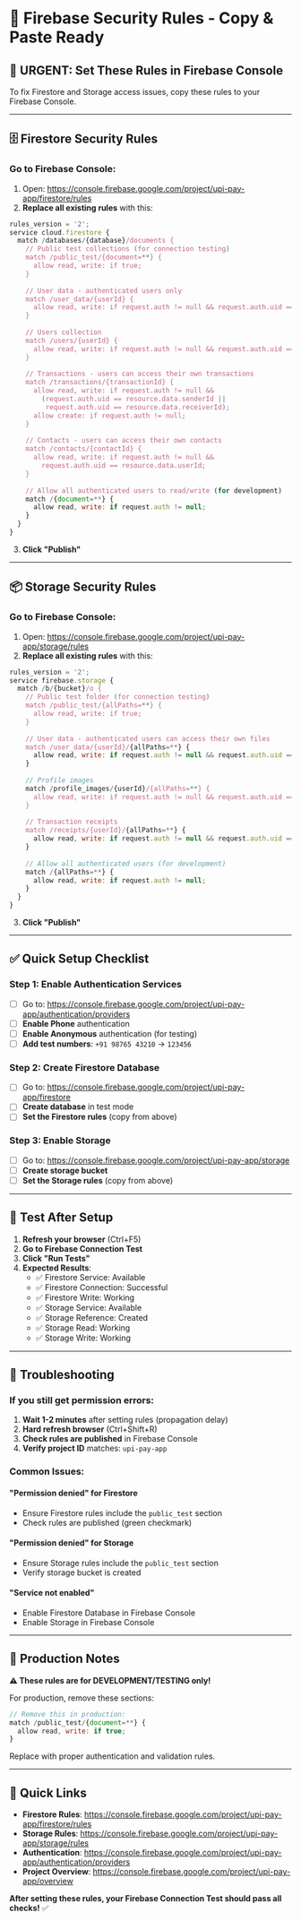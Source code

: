# 🔐 Firebase Security Rules - Copy & Paste Ready

## 🚨 **URGENT: Set These Rules in Firebase Console**

To fix Firestore and Storage access issues, copy these rules to your Firebase Console.

---

## 🗄️ **Firestore Security Rules**

### **Go to Firebase Console:**
1. Open: https://console.firebase.google.com/project/upi-pay-app/firestore/rules
2. **Replace all existing rules** with this:

```javascript
rules_version = '2';
service cloud.firestore {
  match /databases/{database}/documents {
    // Public test collections (for connection testing)
    match /public_test/{document=**} {
      allow read, write: if true;
    }
    
    // User data - authenticated users only
    match /user_data/{userId} {
      allow read, write: if request.auth != null && request.auth.uid == userId;
    }
    
    // Users collection
    match /users/{userId} {
      allow read, write: if request.auth != null && request.auth.uid == userId;
    }
    
    // Transactions - users can access their own transactions
    match /transactions/{transactionId} {
      allow read, write: if request.auth != null && 
        (request.auth.uid == resource.data.senderId || 
         request.auth.uid == resource.data.receiverId);
      allow create: if request.auth != null;
    }
    
    // Contacts - users can access their own contacts
    match /contacts/{contactId} {
      allow read, write: if request.auth != null && 
        request.auth.uid == resource.data.userId;
    }
    
    // Allow all authenticated users to read/write (for development)
    match /{document=**} {
      allow read, write: if request.auth != null;
    }
  }
}
```

3. **Click "Publish"**

---

## 📦 **Storage Security Rules**

### **Go to Firebase Console:**
1. Open: https://console.firebase.google.com/project/upi-pay-app/storage/rules
2. **Replace all existing rules** with this:

```javascript
rules_version = '2';
service firebase.storage {
  match /b/{bucket}/o {
    // Public test folder (for connection testing)
    match /public_test/{allPaths=**} {
      allow read, write: if true;
    }
    
    // User data - authenticated users can access their own files
    match /user_data/{userId}/{allPaths=**} {
      allow read, write: if request.auth != null && request.auth.uid == userId;
    }
    
    // Profile images
    match /profile_images/{userId}/{allPaths=**} {
      allow read, write: if request.auth != null && request.auth.uid == userId;
    }
    
    // Transaction receipts
    match /receipts/{userId}/{allPaths=**} {
      allow read, write: if request.auth != null && request.auth.uid == userId;
    }
    
    // Allow all authenticated users (for development)
    match /{allPaths=**} {
      allow read, write: if request.auth != null;
    }
  }
}
```

3. **Click "Publish"**

---

## ✅ **Quick Setup Checklist**

### **Step 1: Enable Authentication Services**
- [ ] Go to: https://console.firebase.google.com/project/upi-pay-app/authentication/providers
- [ ] **Enable Phone** authentication
- [ ] **Enable Anonymous** authentication (for testing)
- [ ] **Add test numbers**: `+91 98765 43210` → `123456`

### **Step 2: Create Firestore Database**
- [ ] Go to: https://console.firebase.google.com/project/upi-pay-app/firestore
- [ ] **Create database** in test mode
- [ ] **Set the Firestore rules** (copy from above)

### **Step 3: Enable Storage**
- [ ] Go to: https://console.firebase.google.com/project/upi-pay-app/storage
- [ ] **Create storage bucket**
- [ ] **Set the Storage rules** (copy from above)

---

## 🧪 **Test After Setup**

1. **Refresh your browser** (Ctrl+F5)
2. **Go to Firebase Connection Test**
3. **Click "Run Tests"**
4. **Expected Results**:
   - ✅ Firestore Service: Available
   - ✅ Firestore Connection: Successful
   - ✅ Firestore Write: Working
   - ✅ Storage Service: Available
   - ✅ Storage Reference: Created
   - ✅ Storage Read: Working
   - ✅ Storage Write: Working

---

## 🔧 **Troubleshooting**

### **If you still get permission errors:**

1. **Wait 1-2 minutes** after setting rules (propagation delay)
2. **Hard refresh browser** (Ctrl+Shift+R)
3. **Check rules are published** in Firebase Console
4. **Verify project ID** matches: `upi-pay-app`

### **Common Issues:**

#### **"Permission denied" for Firestore**
- Ensure Firestore rules include the `public_test` section
- Check rules are published (green checkmark)

#### **"Permission denied" for Storage**
- Ensure Storage rules include the `public_test` section
- Verify storage bucket is created

#### **"Service not enabled"**
- Enable Firestore Database in Firebase Console
- Enable Storage in Firebase Console

---

## 🎯 **Production Notes**

**⚠️ These rules are for DEVELOPMENT/TESTING only!**

For production, remove these sections:
```javascript
// Remove this in production:
match /public_test/{document=**} {
  allow read, write: if true;
}
```

Replace with proper authentication and validation rules.

---

## 🚀 **Quick Links**

- **Firestore Rules**: https://console.firebase.google.com/project/upi-pay-app/firestore/rules
- **Storage Rules**: https://console.firebase.google.com/project/upi-pay-app/storage/rules  
- **Authentication**: https://console.firebase.google.com/project/upi-pay-app/authentication/providers
- **Project Overview**: https://console.firebase.google.com/project/upi-pay-app/overview

**After setting these rules, your Firebase Connection Test should pass all checks!** ✅
